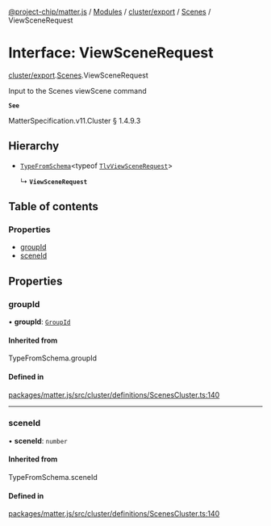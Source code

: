 [@project-chip/matter.js](../README.md) / [Modules](../modules.md) / [cluster/export](../modules/cluster_export.md) / [Scenes](../modules/cluster_export.Scenes.md) / ViewSceneRequest

# Interface: ViewSceneRequest

[cluster/export](../modules/cluster_export.md).[Scenes](../modules/cluster_export.Scenes.md).ViewSceneRequest

Input to the Scenes viewScene command

**`See`**

MatterSpecification.v11.Cluster § 1.4.9.3

## Hierarchy

- [`TypeFromSchema`](../modules/tlv_export.md#typefromschema)\<typeof [`TlvViewSceneRequest`](../modules/cluster_export.Scenes.md#tlvviewscenerequest)\>

  ↳ **`ViewSceneRequest`**

## Table of contents

### Properties

- [groupId](cluster_export.Scenes.ViewSceneRequest.md#groupid)
- [sceneId](cluster_export.Scenes.ViewSceneRequest.md#sceneid)

## Properties

### groupId

• **groupId**: [`GroupId`](../modules/datatype_export.md#groupid)

#### Inherited from

TypeFromSchema.groupId

#### Defined in

[packages/matter.js/src/cluster/definitions/ScenesCluster.ts:140](https://github.com/project-chip/matter.js/blob/6d3b6a5d957d88a9231d6ecab4bb41f8133112be/packages/matter.js/src/cluster/definitions/ScenesCluster.ts#L140)

___

### sceneId

• **sceneId**: `number`

#### Inherited from

TypeFromSchema.sceneId

#### Defined in

[packages/matter.js/src/cluster/definitions/ScenesCluster.ts:140](https://github.com/project-chip/matter.js/blob/6d3b6a5d957d88a9231d6ecab4bb41f8133112be/packages/matter.js/src/cluster/definitions/ScenesCluster.ts#L140)

